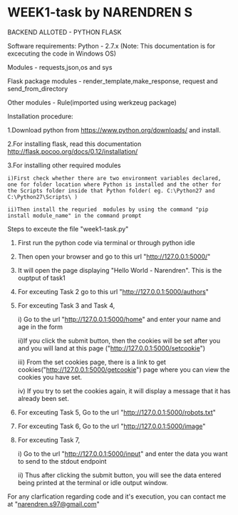 # WEEK1-task by NARENDREN S

BACKEND ALLOTED - PYTHON FLASK 

Software requirements:
Python - 2.7.x 
(Note: This documentation is for excecuting the code in Windows OS)

Modules - requests,json,os and sys

Flask package modules - render_template,make_response, request and send_from_directory

Other modules - Rule(imported using werkzeug package)

Installation procedure:

1.Download python from https://www.python.org/downloads/ and install.

2.For installing flask, read this documentation http://flask.pocoo.org/docs/0.12/installation/

3.For installing other required modules

	i)First check whether there are two environment variables declared, one for folder location where Python is installed and the other for the Scripts folder inside that Python folder( eg. C:\Python27 and C:\Python27\Scripts\ )
	
	ii)Then install the requried  modules by using the command "pip install module_name" in the command prompt
	

Steps to exceute the file "week1-task.py"
1. First run the python code via terminal or through python idle
2. Then open your browser and go to this url "http://127.0.0.1:5000/" 
3. It will open the page displaying "Hello World - Narendren". This is the ouptput of task1
4. For exceuting Task 2 go to this url "http://127.0.0.1:5000/authors"
5. For exceuting Task 3 and Task 4,

	i) Go to the url "http://127.0.0.1:5000/home" and enter your name and age in the form 
	
	ii)If you click the submit button, then the cookies will be set after you and you will land at this page 		("http://127.0.0.1:5000/setcookie")
	
 	iii) From the set cookies page, there is a link to get cookies("http://127.0.0.1:5000/getcookie") page  where you can view the cookies you have set.

	iv) If you try to set the cookies again, it will display a message that it has already been set.

6. For exceuting Task 5, Go to the url "http://127.0.0.1:5000/robots.txt"
7. For exceuting Task 6, Go to the url "http://127.0.0.1:5000/image"
8. For exceuting Task 7,

	i) Go to the url "http://127.0.0.1:5000/input" and enter the data you want to send to the stdout endpoint

	ii) Thus after clicking the submit button, you will see the data entered being printed at the terminal or idle output window.

	
For any clarfication regarding code and it's execution, you can contact me at "narendren.s97@gmail.com"	
